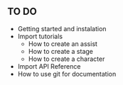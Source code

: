 ## TO DO
- Getting started and instalation
- Import tutorials
	- How to create an assist
	- How to create a stage
	- How to create a character
- Import API Reference
- How to use git for documentation